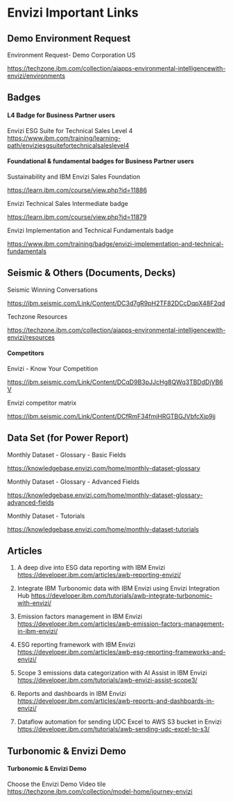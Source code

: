 # Envizi Important Links


## Demo Environment Request

Environment Request- Demo Corporation US

https://techzone.ibm.com/collection/aiapps-environmental-intelligencewith-envizi/environments


## Badges 

#### L4 Badge for Business Partner users

Envizi ESG Suite for Technical Sales Level 4 https://www.ibm.com/training/learning-path/enviziesgsuitefortechnicalsaleslevel4

#### Foundational & fundamental badges for Business Partner users

Sustainability and IBM Envizi Sales Foundation

https://learn.ibm.com/course/view.php?id=11886

Envizi Technical Sales Intermediate badge

https://learn.ibm.com/course/view.php?id=11879

Envizi Implementation and Technical Fundamentals badge

https://www.ibm.com/training/badge/envizi-implementation-and-technical-fundamentals


## Seismic & Others (Documents, Decks)

Seismic Winning Conversations 

https://ibm.seismic.com/Link/Content/DC3d7gR9pH2TF82DCcDqpX48F2qd

Techzone Resources 

https://techzone.ibm.com/collection/aiapps-environmental-intelligencewith-envizi/resources

#### Competitors

Envizi - Know Your Competition

https://ibm.seismic.com/Link/Content/DCqD9B3pJJcHg8QWq3TBDdDjVB6V

Envizi competitor matrix

https://ibm.seismic.com/Link/Content/DCfRmF34fmjHRGTBGJVbfcXjp9jj


## Data Set (for Power Report)

Monthly Dataset - Glossary - Basic Fields

https://knowledgebase.envizi.com/home/monthly-dataset-glossary

Monthly Dataset - Glossary - Advanced Fields

https://knowledgebase.envizi.com/home/monthly-dataset-glossary-advanced-fields

Monthly Dataset - Tutorials

https://knowledgebase.envizi.com/home/monthly-dataset-tutorials


## Articles

1. A deep dive into ESG data reporting with IBM Envizi
https://developer.ibm.com/articles/awb-reporting-envizi/

2. Integrate IBM Turbonomic data with IBM Envizi using Envizi Integration Hub
https://developer.ibm.com/tutorials/awb-integrate-turbonomic-with-envizi/

3. Emission factors management in IBM Envizi
https://developer.ibm.com/articles/awb-emission-factors-management-in-ibm-envizi/

4. ESG reporting framework with IBM Envizi
https://developer.ibm.com/articles/awb-esg-reporting-frameworks-and-envizi/

5. Scope 3 emissions data categorization with AI Assist in IBM Envizi
https://developer.ibm.com/tutorials/awb-envizi-assist-scope3/

6. Reports and dashboards in IBM Envizi
https://developer.ibm.com/articles/awb-reports-and-dashboards-in-envizi/

7. Dataflow automation for sending UDC Excel to AWS S3 bucket in Envizi
https://developer.ibm.com/tutorials/awb-sending-udc-excel-to-s3/


## Turbonomic & Envizi Demo

#### Turbonomic & Envizi Demo

Choose the Envizi Demo Video tile
https://techzone.ibm.com/collection/model-home/journey-envizi


